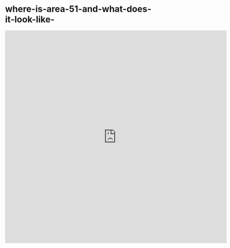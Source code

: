 # where-is-area-51-and-what-does-it-look-like-
<div class="mapouter"><div class="gmap_canvas"><iframe width="721" height="693" id="gmap_canvas" src="https://maps.google.com/maps?q=area%2051&t=k&z=13&ie=UTF8&iwloc=&output=embed" frameborder="0" scrolling="no" marginheight="0" marginwidth="0"></iframe><a href="https://123movies-en.org">varied</a></div><style>.mapouter{position:relative;text-align:right;height:693px;width:721px;}.gmap_canvas {overflow:hidden;background:none!important;height:693px;width:721px;}</style></div>
